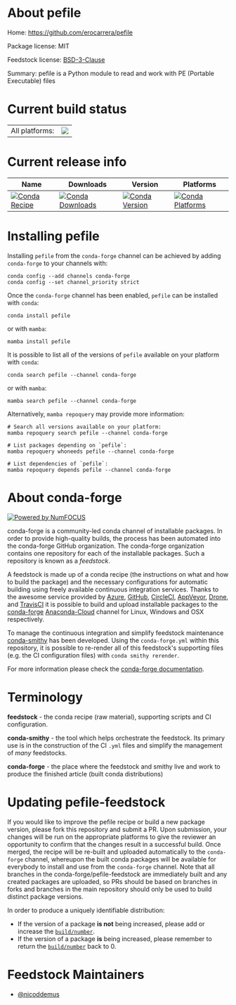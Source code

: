About pefile
============

Home: https://github.com/erocarrera/pefile

Package license: MIT

Feedstock license: [BSD-3-Clause](https://github.com/conda-forge/pefile-feedstock/blob/main/LICENSE.txt)

Summary: pefile is a Python module to read and work with PE (Portable Executable) files

Current build status
====================


<table><tr><td>All platforms:</td>
    <td>
      <a href="https://dev.azure.com/conda-forge/feedstock-builds/_build/latest?definitionId=4052&branchName=main">
        <img src="https://dev.azure.com/conda-forge/feedstock-builds/_apis/build/status/pefile-feedstock?branchName=main">
      </a>
    </td>
  </tr>
</table>

Current release info
====================

| Name | Downloads | Version | Platforms |
| --- | --- | --- | --- |
| [![Conda Recipe](https://img.shields.io/badge/recipe-pefile-green.svg)](https://anaconda.org/conda-forge/pefile) | [![Conda Downloads](https://img.shields.io/conda/dn/conda-forge/pefile.svg)](https://anaconda.org/conda-forge/pefile) | [![Conda Version](https://img.shields.io/conda/vn/conda-forge/pefile.svg)](https://anaconda.org/conda-forge/pefile) | [![Conda Platforms](https://img.shields.io/conda/pn/conda-forge/pefile.svg)](https://anaconda.org/conda-forge/pefile) |

Installing pefile
=================

Installing `pefile` from the `conda-forge` channel can be achieved by adding `conda-forge` to your channels with:

```
conda config --add channels conda-forge
conda config --set channel_priority strict
```

Once the `conda-forge` channel has been enabled, `pefile` can be installed with `conda`:

```
conda install pefile
```

or with `mamba`:

```
mamba install pefile
```

It is possible to list all of the versions of `pefile` available on your platform with `conda`:

```
conda search pefile --channel conda-forge
```

or with `mamba`:

```
mamba search pefile --channel conda-forge
```

Alternatively, `mamba repoquery` may provide more information:

```
# Search all versions available on your platform:
mamba repoquery search pefile --channel conda-forge

# List packages depending on `pefile`:
mamba repoquery whoneeds pefile --channel conda-forge

# List dependencies of `pefile`:
mamba repoquery depends pefile --channel conda-forge
```


About conda-forge
=================

[![Powered by
NumFOCUS](https://img.shields.io/badge/powered%20by-NumFOCUS-orange.svg?style=flat&colorA=E1523D&colorB=007D8A)](https://numfocus.org)

conda-forge is a community-led conda channel of installable packages.
In order to provide high-quality builds, the process has been automated into the
conda-forge GitHub organization. The conda-forge organization contains one repository
for each of the installable packages. Such a repository is known as a *feedstock*.

A feedstock is made up of a conda recipe (the instructions on what and how to build
the package) and the necessary configurations for automatic building using freely
available continuous integration services. Thanks to the awesome service provided by
[Azure](https://azure.microsoft.com/en-us/services/devops/), [GitHub](https://github.com/),
[CircleCI](https://circleci.com/), [AppVeyor](https://www.appveyor.com/),
[Drone](https://cloud.drone.io/welcome), and [TravisCI](https://travis-ci.com/)
it is possible to build and upload installable packages to the
[conda-forge](https://anaconda.org/conda-forge) [Anaconda-Cloud](https://anaconda.org/)
channel for Linux, Windows and OSX respectively.

To manage the continuous integration and simplify feedstock maintenance
[conda-smithy](https://github.com/conda-forge/conda-smithy) has been developed.
Using the ``conda-forge.yml`` within this repository, it is possible to re-render all of
this feedstock's supporting files (e.g. the CI configuration files) with ``conda smithy rerender``.

For more information please check the [conda-forge documentation](https://conda-forge.org/docs/).

Terminology
===========

**feedstock** - the conda recipe (raw material), supporting scripts and CI configuration.

**conda-smithy** - the tool which helps orchestrate the feedstock.
                   Its primary use is in the construction of the CI ``.yml`` files
                   and simplify the management of *many* feedstocks.

**conda-forge** - the place where the feedstock and smithy live and work to
                  produce the finished article (built conda distributions)


Updating pefile-feedstock
=========================

If you would like to improve the pefile recipe or build a new
package version, please fork this repository and submit a PR. Upon submission,
your changes will be run on the appropriate platforms to give the reviewer an
opportunity to confirm that the changes result in a successful build. Once
merged, the recipe will be re-built and uploaded automatically to the
`conda-forge` channel, whereupon the built conda packages will be available for
everybody to install and use from the `conda-forge` channel.
Note that all branches in the conda-forge/pefile-feedstock are
immediately built and any created packages are uploaded, so PRs should be based
on branches in forks and branches in the main repository should only be used to
build distinct package versions.

In order to produce a uniquely identifiable distribution:
 * If the version of a package **is not** being increased, please add or increase
   the [``build/number``](https://docs.conda.io/projects/conda-build/en/latest/resources/define-metadata.html#build-number-and-string).
 * If the version of a package **is** being increased, please remember to return
   the [``build/number``](https://docs.conda.io/projects/conda-build/en/latest/resources/define-metadata.html#build-number-and-string)
   back to 0.

Feedstock Maintainers
=====================

* [@nicoddemus](https://github.com/nicoddemus/)

